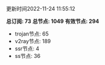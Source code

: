 更新时间2022-11-24 11:55:12

**总订阅: 73**
**总节点: 1049**
**有效节点: 294**
- trojan节点: 65
- v2ray节点: 189
- ssr节点: 4
- ss节点: 36
